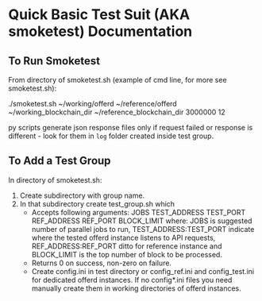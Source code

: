 # Quick Basic Test Suit (AKA smoketest) Documentation

## To Run Smoketest

From directory of smoketest.sh (example of cmd line, for more see smoketest.sh):

./smoketest.sh ~/working/offerd ~/reference/offerd ~/working_blockchain_dir ~/reference_blockchain_dir 3000000 12

py scripts generate json response files only if request failed or response is different - look for them in `log`
folder created inside test group.

## To Add a Test Group

In directory of smoketest.sh:
1. Create subdirectory with group name.
1. In that subdirectory create test_group.sh which
    - Accepts following arguments: JOBS TEST_ADDRESS TEST_PORT REF_ADDRESS REF_PORT BLOCK_LIMIT where:
      JOBS is suggested number of parallel jobs to run,
      TEST_ADDRESS:TEST_PORT indicate where the tested offerd instance listens to API requests,
      REF_ADDRESS:REF_PORT ditto for reference instance and
      BLOCK_LIMIT is the top number of block to be processed.
    - Returns 0 on success, non-zero on failure.
    - Create config.ini in test directory or config_ref.ini and config_test.ini for dedicated offerd instances.
      If no config*.ini files you need manually create them in working directories of offerd instances.
